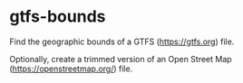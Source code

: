 # gtfs-bounds

Find the geographic bounds of a GTFS (https://gtfs.org) file.

Optionally, create a trimmed version of an Open Street Map (https://openstreetmap.org/) file.
